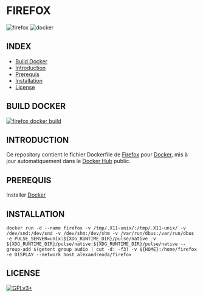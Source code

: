 # FIREFOX

![firefox](https://raw.githubusercontent.com/oda-alexandre/firefox/master/img/logo-firefox.png) ![docker](https://raw.githubusercontent.com/oda-alexandre/firefox/master/img/logo-docker.png)


## INDEX

- [Build Docker](#BUILD)
- [Introduction](#INTRODUCTION)
- [Prerequis](#PREREQUIS)
- [Installation](#INSTALLATION)
- [License](#LICENSE)


## BUILD DOCKER

[![firefox docker build](https://img.shields.io/docker/build/alexandreoda/firefox.svg)](https://hub.docker.com/r/alexandreoda/firefox)


## INTRODUCTION

Ce repository contient le fichier Dockerfile de [Firefox](https://www.mozilla.org/en-US/firefox/new/) pour [Docker](https://www.docker.com), mis à jour automatiquement dans le [Docker Hub](https://hub.docker.com/r/alexandreoda/firefox/) public.


## PREREQUIS

Installer [Docker](https://www.docker.com)


## INSTALLATION

```
docker run -d --name firefox -v /tmp/.X11-unix/:/tmp/.X11-unix/ -v /dev/snd:/dev/snd -v /dev/shm:/dev/shm -v /var/run/dbus:/var/run/dbus -e PULSE_SERVER=unix:${XDG_RUNTIME_DIR}/pulse/native -v ${XDG_RUNTIME_DIR}/pulse/native:${XDG_RUNTIME_DIR}/pulse/native --group-add $(getent group audio | cut -d: -f3) -v ${HOME}:/home/firefox -e DISPLAY --network host alexandreoda/firefox
```


## LICENSE

[![GPLv3+](http://gplv3.fsf.org/gplv3-127x51.png)](https://github.com/oda-alexandre/firefox/blob/master/LICENSE)
